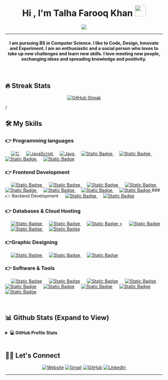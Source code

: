 
<h1 align="center">Hi , I'm Talha Farooq Khan <img src="https://media.giphy.com/media/hvRJCLFzcasrR4ia7z/giphy.gif" width="35"></h1>
<p align="center">
  <a href="https://github.com/DenverCoder1/readme-typing-svg"><img src="https://readme-typing-svg.herokuapp.com?lines=Computer+Science+Student;Full+Stack+Web+Developer;DS%20|%20AI%20|%20ML%20Enthusiast;Graphic%20Designer;Always%20learning%20new%20things&center=true&width=500&height=50"></a>
</p>
<hr/>
<h4 align="center">I am pursuing BS in Computer Science. I like to Code, Design, Innovate and Experiment. I am an enthusiastic and a social person who loves to take up new challenges and learn new skills. I love meeting new people, exchanging ideas and spreading knowledge and positivity.</h4>
<br>

## 🔥 Streak Stats
<p align="center"><a href="https://git.io/streak-stats"><img src="https://streak-stats.demolab.com?user=TFKOrig&theme=outrun&border_radius=12&date_format=j%20M%5B%20Y%5D&mode=weekly&card_width=500&card_height=210" alt="GitHub Streak" /></a>

/
## 🛠️ My Skills

### 👉 Programming languages

<p align="left"> 
  &emsp; 
  <a href="https://www.cprogramming.com/" target="_blank"> 
    <img alt="C" src="https://img.shields.io/badge/_-black?style=for-the-badge&logo=c&logoColor=%23A8B9CC&logoSize=auto&label=C&labelColor=black&color=black">
  </a> 
  &emsp;
  <a href="https://developer.mozilla.org/en-US/docs/Web/JavaScript" target="_blank"> 
     <img alt="JavaScript" src="https://img.shields.io/badge/_-black?style=for-the-badge&logo=javascript&logoColor=%23F7DF1E&logoSize=auto&label=javascript&labelColor=black&color=black">
   </a>
  &emsp;
  <a href="https://www.java.com" target="_blank"> 
    <img alt="Java" src="https://img.shields.io/badge/_-black?style=for-the-badge&logoColor=%23F7DF1E&logoSize=auto&label=JAVA&labelColor=black&color=black">
  </a>
  &emsp;
   <a href="https://www.python.org" target="_blank">
    <img alt="Static Badge" src="https://img.shields.io/badge/_-black?style=for-the-badge&logo=python&logoColor=%233776AB&logoSize=auto&label=Python&labelColor=black&color=black">
  </a>
  &emsp;
  <a href="https://www.php.net/">
    <img alt="Static Badge" src="https://img.shields.io/badge/_-black?style=for-the-badge&logo=php&logoColor=%23777BB4&logoSize=auto&label=PHP&labelColor=black&color=black">
  </a>
  &emsp;
  <a href="https://www.typescriptlang.org/">
    <img alt="Static Badge" src="https://img.shields.io/badge/_-black?style=for-the-badge&logo=typescript&logoColor=%233178C6&logoSize=auto&label=typescript&labelColor=black&color=black">
  </a>
  &emsp;
	<a href="https://expressjs.com/">
<img alt="Static Badge" src="https://img.shields.io/badge/_-black?style=for-the-badge&logo=express&logoColor=white&logoSize=auto&label=express&labelColor=black&color=black">
  </a>
</p>

### 👉 Frontend Development
<p align="left"> 
  &emsp; 
  <a href="https://www.w3.org/html/" target="_blank"> 
   <img alt="Static Badge" src="https://img.shields.io/badge/_-lightpurple?style=for-the-badge&logo=html5&logoColor=%23E34F26&logoSize=auto&label=HTML&labelColor=black&color=black">
  </a>   
  &emsp;
  <a href="https://www.w3schools.com/css/" target="_blank">
   <img alt="Static Badge" src="https://img.shields.io/badge/_-lightpurple?style=for-the-badge&logo=css3&logoColor=%231572B6&logoSize=auto&label=CSS&labelColor=black&color=black">
  </a> 
   &emsp;
  <a href="https://getbootstrap.com" target="_blank"> 
    <img alt="Static Badge" src="https://img.shields.io/badge/_-lightpurple?style=for-the-badge&logo=bootstrap&logoColor=%237952B3&logoSize=auto&label=HTML&labelColor=black&color=black">
  </a>
&emsp;
	<a href="https://react.dev/" target="_blank">
<img alt="Static Badge" src="https://img.shields.io/badge/_-lightpurple?style=for-the-badge&logo=react&logoColor=%2361DAFB&logoSize=auto&label=REACT&labelColor=black&color=black">
	</a>
&emsp;
	<a href="https://tailwindcss.com/" target="_blank">
<img alt="Static Badge" src="https://img.shields.io/badge/_-lightpurple?style=for-the-badge&logo=tailwindcss&logoColor=%2306B6D4&logoSize=auto&label=TailWindCSS&labelColor=black&color=black">	</a>
</a>
&emsp;
	<a href="https://nextjs.org/" target="_blank">
<img alt="Static Badge" src="https://img.shields.io/badge/_-black?style=for-the-badge&logo=nextdotjs&logoColor=white&logoSize=auto&label=next.js&labelColor=black&color=black">
	</a>
 &emsp;
<a href="https://mui.com/">
<img alt="Static Badge" src="https://img.shields.io/badge/_-lightpurple?style=for-the-badge&logo=mui&logoColor=%23007FFF&logoSize=auto&label=Mui&labelColor=black&color=black">
</a>
&emsp;
	<a href="https://wordpress.com/">
<img alt="Static Badge" src="https://img.shields.io/badge/_-black?style=for-the-badge&logo=wordpress&logoColor=%2321759B&logoSize=auto&label=wordpress&labelColor=black&color=black">
  </a>
### 👉 Backend Development
 &emsp;
<a href="https://nodejs.org/en">
<img alt="Static Badge" src="https://img.shields.io/badge/_-black?style=for-the-badge&logo=nodedotjs&logoColor=%235FA04E&logoSize=auto&label=node.js&labelColor=black&color=black">
</a>
 &emsp;
<a href="https://nestjs.com/">
<img alt="Static Badge" src="https://img.shields.io/badge/_-black?style=for-the-badge&logo=nestjs&logoColor=%23E0234E&logoSize=auto&label=nestjs&labelColor=black&color=black">
</a>

### 👉 Databases & Cloud Hosting
<p align="left">
  &emsp;
    <a href="https://www.mysql.com/"><img alt="Static Badge" src="https://img.shields.io/badge/_-black?style=for-the-badge&logo=mysql&logoColor=%234479A1&logoSize=auto&label=MYSQL&labelColor=black&color=black">
</a>
  &emsp;
    <a href="https://www.mongodb.com/"><img alt="Static Badge" src="https://img.shields.io/badge/_-black?style=for-the-badge&logo=mongodb&logoColor=%2347A248&logoSize=auto&label=mongodb&labelColor=black&color=black">
</a>
  &emsp;
    <a href="https://www.github.com"><img alt="Static Badge" src="https://img.shields.io/badge/_-black?style=for-the-badge&logo=githubpages&logoColor=white&logoSize=auto&labelColor=black&color=black">
></a>
  &emsp;
    <a href="https://www.netlify.com/"><img alt="Static Badge" src="https://img.shields.io/badge/_-black?style=for-the-badge&logo=netlify&logoColor=%2300C7B7&logoSize=auto&label=netlify&labelColor=black&color=black">
</a>  
  &emsp;
    <a href="https://firebase.google.com/"><img alt="Static Badge" src="https://img.shields.io/badge/_-black?style=for-the-badge&logo=firebase&logoColor=%23DD2C00&logoSize=auto&label=firebase&labelColor=black&color=black">
</a>
&emsp;
<a href="https://vercel.com/" target="_blank"><img alt="Static Badge" src="https://img.shields.io/badge/_-black?style=for-the-badge&logo=vercel&logoColor=white&logoSize=auto&label=vercel&labelColor=black&color=black">
</a>
 
 </p>
  
### 👉Graphic Designing
<p align="left">
  &emsp;
   <a href="https://www.adobe.com/in/products/illustrator.html" target="_blank"> 
   <img alt="Static Badge" src="https://img.shields.io/badge/_-black?style=for-the-badge&logo=adobeillustrator&logoColor=%23FF9A00&logoSize=auto&label=adobe%20illustrator&labelColor=black&color=black">
  </a> 
  &emsp;
  <a href="https://www.blender.org/" target="_blank"> 
   <img alt="Static Badge" src="https://img.shields.io/badge/_-black?style=for-the-badge&logo=blender&logoColor=%23E87D0D&logoSize=auto&label=blender&labelColor=black&color=black">
  </a>
    &emsp;
  <a href="#">
  	<img alt="Static Badge" src="https://img.shields.io/badge/_-black?style=for-the-badge&logo=canva&logoColor=%2300C4CC&logoSize=auto&label=canva&labelColor=black&color=black">
  </a>
 </p>

 ### 👉 Software & Tools
 
<p>
  &emsp;
    <a href="#"><img alt="Static Badge" src="https://img.shields.io/badge/_-black?style=for-the-badge&logo=adobe&logoColor=%23FF0000&logoSize=auto&label=adobe&labelColor=black&color=black"></a>
  &emsp;
    <a href="#"><img alt="Static Badge" src="https://img.shields.io/badge/_-black?style=for-the-badge&logo=git&logoColor=%23F05032&logoSize=auto&label=git&labelColor=black&color=black"></a>
  &emsp;
    <a href="#"><img alt="Static Badge" src="https://img.shields.io/badge/_-black?style=for-the-badge&logo=linux&logoColor=%23FCC624&logoSize=auto&label=linux&labelColor=black&color=black"></a>
  &emsp;
    <a href="#"><img alt="Static Badge" src="https://img.shields.io/badge/_-black?style=for-the-badge&logo=googlesheets&logoColor=%2334A853&logoSize=auto&label=google%20sheets&labelColor=black&color=black"></a>
  &emsp;
    <a href="#"><img alt="Static Badge" src="https://img.shields.io/badge/_-black?style=for-the-badge&logoColor=%2334A853&logoSize=auto&label=Visual%20Studio%20Code&labelColor=black&color=black"></a>
  &emsp;
    <a href="#"><img alt="Static Badge" src="https://img.shields.io/badge/_-black?style=for-the-badge&logo=jupyter&logoColor=%23F37626&logoSize=auto&label=jupyter&labelColor=black&color=black"></a>
  &emsp;
    <a href="#"><img alt="Static Badge" src="https://img.shields.io/badge/_-black?style=for-the-badge&logo=stackoverflow&logoColor=%23F58025&logoSize=auto&label=stackoverflow&labelColor=black&color=black"></a>
 &emsp;
    <a href="#"><img alt="Static Badge" src="https://img.shields.io/badge/_-black?style=for-the-badge&logo=cisco&logoColor=%231BA0D7&logoSize=auto&label=cisco%20packet%20tracer&labelColor=black&color=black"></a>
&emsp;
    <a href="#"><img alt="Static Badge" src="https://img.shields.io/badge/_-black?style=for-the-badge&logo=intellijidea&logoColor=white&logoSize=auto&label=intellijidea&labelColor=black&color=black"></a>
</p>
&emsp;
<br/>

## 📊 Github Stats (Expand to View) 


<details> 
  <summary><b>💻 GitHub Profile Stats</b></summary>
  <br/>
  <p align="center">
    <a href="https://github.com/anuraghazra/github-readme-stats"><img alt="Candida's Github Stats" src="https://github-readme-stats.vercel.app/api?username=candida18&show_icons=true&count_private=true&theme=algolia" height="192px"/></a>
<br/>
  &nbsp;
	  <img src="https://github-readme-stats.vercel.app/api/top-langs?username=candida18&show_icons=true&locale=en&layout=compact&theme=algolia" alt="candida18" height="192px"/>
  <br/>
  <b>Note:</b> Top languages is only a metric of the languages my public code consists of and doesn't reflect experience or skill level.
  </p>
</details>

<br/>

## 🙋‍♀️ Let's Connect
<p align="center">
  	<a href="https://tfkportfolio.netlify.app/"><img src="https://img.icons8.com/bubbles/50/000000/web.png" alt="Website"/></a>
	<a href="mailto:bhatkhans7@gmail.com"><img src="https://img.icons8.com/bubbles/50/000000/gmail.png" alt="Gmail"/></a>
	<a href="https://github.com/TFKOrig"><img src="https://img.icons8.com/bubbles/50/000000/github.png" alt="GitHub"/></a>
	<a href="https://www.linkedin.com/in/talha-farooq-khan-705599294/"><img src="https://img.icons8.com/bubbles/50/000000/linkedin.png" alt="LinkedIn"/></a>
	
</p>

<hr/>
